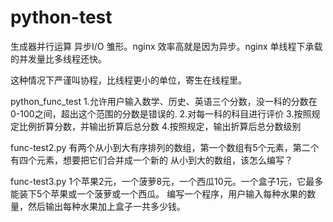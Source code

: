 # python-test

生成器并行运算
异步I/O 雏形。nginx 效率高就是因为异步。nginx 单线程下承载的并发量比多线程还快。

这种情况下严谨叫协程，比线程更小的单位，寄生在线程里。


python_func_test
1.允许用户输入数学、历史、英语三个分数，没一科的分数在0-100之间，超出这个范围的分数是错误的.
2.对每一科的科目进行评价
3.按照规定比例折算分数，并输出折算后总分数
4.按照规定，输出折算后总分数级别

func-test2.py
有两个从小到大有序排列的数组，第一个数组有5个元素，第二个有四个元素，想要把它们合并成一个新的
从小到大的数组，该怎么编写？

func-test3.py
1个苹果2元，一个菠萝8元，一个西瓜10元。一个盒子1元，它最多能装下5个苹果或一个菠萝或一个西瓜。
编写一个程序，用户输入每种水果的数量，然后输出每种水果加上盒子一共多少钱。

